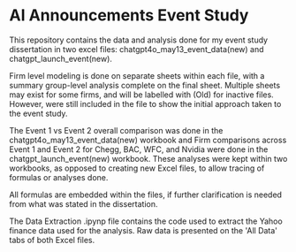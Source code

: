 # AI Announcements Event Study

This repository contains the data and analysis done for my event study dissertation in two excel files:
chatgpt4o_may13_event_data(new) and chatgpt_launch_event(new).

Firm level modeling is done on separate sheets within each file, with a summary group-level analysis complete on the final sheet.
Multiple sheets may exist for some firms, and will be labelled with (Old) for inactive files. However, were still included in the file to show the initial approach taken to the event study.

The Event 1 vs Event 2 overall comparison  was done in the chatgpt4o_may13_event_data(new) workbook and Firm comparisons across Event 1 and Event 2 for Chegg, BAC, WFC, and Nvidia were done in the chatgpt_launch_event(new) workbook.
These analyses were kept within two workbooks, as opposed to creating new Excel files, to allow tracing of formulas or analyses done.

All formulas are embedded within the files, if further clarification is needed from what was stated in the dissertation. 

The Data Extraction .ipynp file contains the code used to extract the Yahoo finance data used for the analysis. Raw data is presented on the 'All Data' tabs of both Excel files. 
